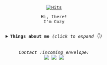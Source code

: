 <samp>
   <div align=center>

  [![Hits](https://hits.seeyoufarm.com/api/count/incr/badge.svg?url=https%3A%2F%2Fgithub.com%2Fcozynye&count_bg=%23DEB1ED&title_bg=%23555555&icon=&icon_color=%23E7E7E7&title=hits&edge_flat=false)](https://hits.seeyoufarm.com)
	
  </div>
  <p align="center">Hi, there!<br/>I'm Cozy</p>
<br>
<details align="center">
  <summary> 
    <b> Things about me </b> <i>(click to expand 👇)</i> 
  </summary>
  <hr/>
  <img align="right" src="https://github-readme-stats.vercel.app/api?username=cozynye&show_icons=true">
  <p>
    <br/>
	<b>📖 Skills</b>
    <br/>
	<span><img src="https://img.shields.io/badge/React-61DAFB?style=for-the-badge&logo=React&logoColor=white"/></span>
      <span><img src="https://img.shields.io/badge/Javascript-F7DF1E?style=for-the-badge&logo=Javascript&logoColor=white"/></span>
      <span><img src="https://img.shields.io/badge/HTML5-E34F26?style=for-the-badge&logo=HTML5&logoColor=white"/></span>
      <span><img src="https://img.shields.io/badge/CSS3-1572B6?style=for-the-badge&logo=CSS3&logoColor=white"/></span>
<!--       <span><img src="https://img.shields.io/badge/Python-3776AB?style=for-the-badge&logo=Python&logoColor=white"/></span> -->
	  <span><img src="https://img.shields.io/badge/JAVA-007396?style=for-the-badge&logo=java&logoColor=white"/></span>
	 <span> <img src="https://img.shields.io/badge/jquery-0769AD?style=for-the-badge&logo=jquery&logoColor=white"></span>
	<span>   <img src="https://img.shields.io/badge/mssql-4479A1?style=for-the-badge&logo=Microsoft SQL Server&logoColor=white"></span>

  </p>
	<br/><br/><br/>
<hr/>
</details>
<br>
<p align="center"> 
  <i> Contact :incoming_envelope: </i>
  <br/>
  <a href="https://github.com/cozynye"><img src="https://img.shields.io/badge/Github-181717?style=flat-square&logo=Github&logoColor=white"/></a>
  <a href="https://reviewoftheworld.tistory.com/"><img src="https://img.shields.io/badge/Tech%20Blog-11B48A?style=flat-square&logo=Vimeo&logoColor=white&link=https://reviewoftheworld.tistory.com/" /></a>
  <a href="mailto:cozynye@gmail.com"><img src="https://img.shields.io/badge/Gmail-D14836?style=flat-square&logo=Gmail&logoColor=white&link=cozynye@gmail.com"/></a>
</p>
</samp>

